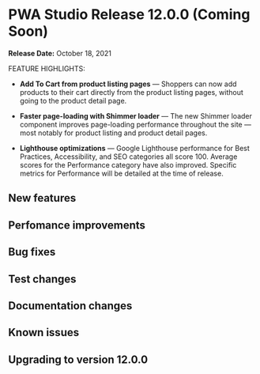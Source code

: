 # PWA Studio Release 12.0.0 (Coming Soon)

**Release Date:** October 18, 2021

FEATURE HIGHLIGHTS:

- **Add To Cart from product listing pages** — Shoppers can now add products to their cart directly from the product listing pages, without going to the product detail page.

- **Faster page-loading with Shimmer loader** — The new Shimmer loader component improves page-loading performance throughout the site — most notably for product listing and product detail pages.

- **Lighthouse optimizations** — Google Lighthouse performance for Best Practices, Accessibility, and SEO categories all score 100. Average scores for the Performance category have also improved. Specific metrics for Performance will be detailed at the time of release.

## New features



## Perfomance improvements


## Bug fixes



## Test changes



## Documentation changes



## Known issues



## Upgrading to version 12.0.0




[pwa studio releases]: https://github.com/magento/pwa-studio/releases
